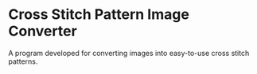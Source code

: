 # Cross Stitch Pattern Image Converter
 A program developed for converting images into easy-to-use cross stitch patterns.

